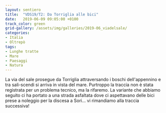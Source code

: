 ```yaml
---
layout: sentiero
title:  "VDS19/T2: Da Torriglia alle bici"
date:   2019-06-09 09:05:00 +0100
track_color: green
grid-gallery: /assets/img/galleries/2019-06_viadelsale/
categories:
- Italia
- Oltrepò
tags:
- Lunghe tratte
- Mare
- Paesaggi
- Natura
---
```


La via del sale prosegue da Torriglia attraversando i boschi dell'appennino e tra sali-scendi si arriva in vista del mare. Purtroppo la traccia non è stata registrata per un problema tecnico, ma la rifaremo. La variante che abbiamo seguito ci ha portato a una strada asfaltata dove ci aspettavano delle bici prese a noleggio per la discesa a Sori... vi rimandiamo alla traccia successiva!
